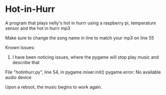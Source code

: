 Hot-in-Hurr
===========

A program that plays nelly's hot in hurrr using a raspberry pi, temperature sensor and the hot in hurrr mp3

Make sure to change the song name in line to match your mp3 on line 55












Known Issues:

1. I have been noticing issues, where the pygame will stop play music and describe that
  
  
  
  File "hotinhurr.py", line 54, in <module>
    pygame.mixer.init()
pygame.error: No available audio device


Upon a reboot, the music begins to work again.

